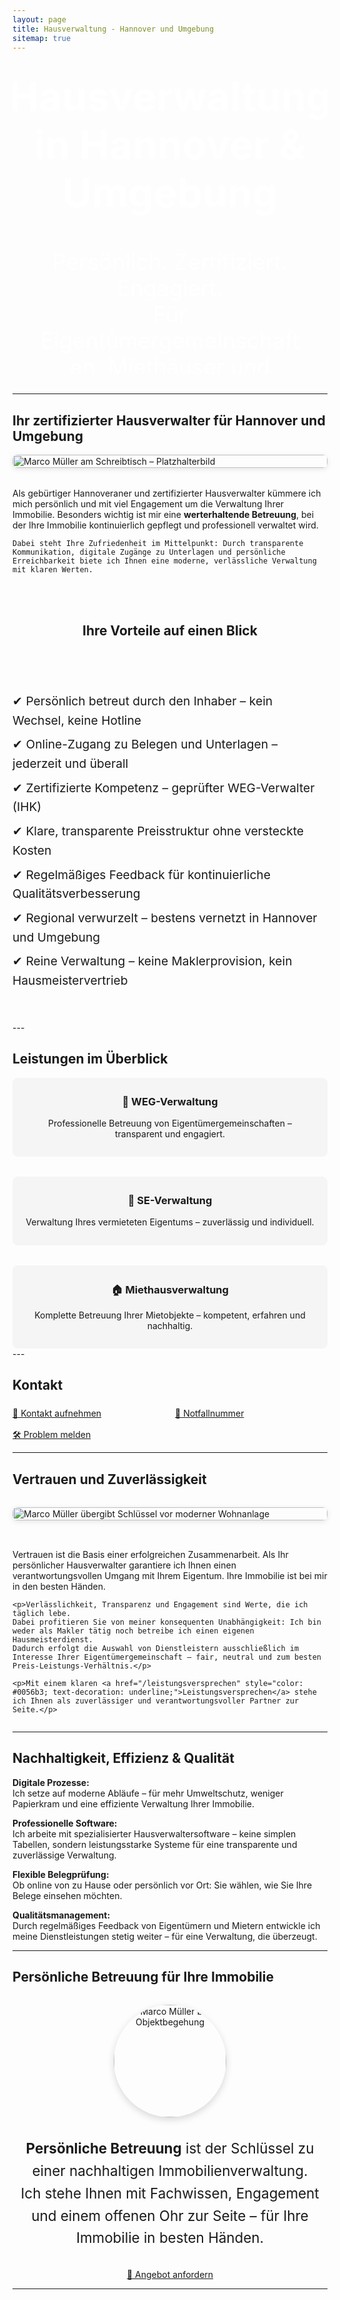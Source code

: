 ```yaml
---
layout: page
title: Hausverwaltung - Hannover und Umgebung
sitemap: true
---
```

<style>
.leistungen-container {
  display: flex;
  flex-wrap: wrap;
  gap: 2rem;
  justify-content: center;
  margin-top: 1rem;
}

.leistungsbox {
  flex: 1 1 280px;
  background: #f5f5f5;
  padding: 1.2rem;
  border-radius: 8px;
  text-align: center;
  transition: background-color 0.3s ease, box-shadow 0.3s ease;
  text-decoration: none;
  color: inherit;
  display: flex;
  flex-direction: column;
  align-items: center;
  border: 1px solid #f5f5f5;
}

.leistungsbox:hover {
  background-color: #ffffff;
  box-shadow: 0 6px 12px rgba(0, 0, 0, 0.1);
  border-color: #ffffff;
}

.leistungsbox h3, .leistungsbox p {
  margin: 0.5rem 0;
}
</style>

<style>
@media (max-width: 768px) {
  .hero-text h1 {
    font-size: 2.2rem !important;
  }
  .hero-text p {
    font-size: 1.4rem !important;
  }
  .hero-portrait {
    width: 90px !important;
    height: 90px !important;
    bottom: -30px !important;
    right: 15px !important;
  }
}
</style>

<!-- Hero-Bereich -->
<div style="position: relative; overflow: hidden; height: 500px; margin-bottom: 2rem; border-radius: 8px;">

  <!-- Hintergrundbild (leicht unscharf) -->
  <div style="position: absolute; top: 0; left: 0; width: 100%; height: 100%; background: url('/assets/img/DSC_0056.jpg') center center / cover no-repeat; filter: blur(2px) brightness(0.8); z-index: 1;">
  </div>

  <!-- Textinhalt -->
  <div class="hero-text" style="position: relative; z-index: 2; display: flex; flex-direction: column; justify-content: center; align-items: center; height: 100%; color: white; text-align: center; padding: 1rem;">
    <h1 style="font-size: 4rem; margin-bottom: 1rem;">Hausverwaltung in Hannover & Umgebung</h1>
    <p style="font-size: 2.2rem; max-width: 90%; margin-bottom: 1.5rem;">
      Persönlich. Zertifiziert. Engagiert.<br>
      Für Eigentümergemeinschaften, Miethäuser und Sondereigentum.
    </p>

    <a href="/kontakt/" class="button-link">
      📨 Kontakt aufnehmen
    </a>
  </div>

  <!-- Rundes Portrait unten rechts -->
  

</div>

---

## Ihr zertifizierter Hausverwalter für Hannover und Umgebung

<div style="display: flex; flex-wrap: wrap; gap: 2rem; align-items: center; justify-content: center; margin-bottom: 2rem;">

  <!-- Gebäudeansicht statt Portraitfoto -->
  <div style="flex: 1 1 300px; min-width: 280px;">
    <img src="/assets/img/platzhalter_buero.jpg" alt="Marco Müller am Schreibtisch – Platzhalterbild" style="width: 100%; height: auto; border-radius: 8px; box-shadow: 0 2px 8px rgba(0,0,0,0.1);">
  </div>

  <!-- Text -->
  <div style="flex: 2 1 400px; min-width: 280px;">
    Als gebürtiger Hannoveraner und zertifizierter Hausverwalter kümmere ich mich persönlich und mit viel Engagement um die Verwaltung Ihrer Immobilie.  
    Besonders wichtig ist mir eine <strong>werterhaltende Betreuung</strong>, bei der Ihre Immobilie kontinuierlich gepflegt und professionell verwaltet wird.  
    
    Dabei steht Ihre Zufriedenheit im Mittelpunkt: Durch transparente Kommunikation, digitale Zugänge zu Unterlagen und persönliche Erreichbarkeit biete ich Ihnen eine moderne, verlässliche Verwaltung mit klaren Werten.
  </div>

<!-- Vorteile auf einen Blick -->
<h2 style="margin-top: 2rem;">Ihre Vorteile auf einen Blick</h2>

<div style="margin-top: 1rem; font-size: 1.2rem; line-height: 1.6;">
  <ul style="list-style: none; padding-left: 0;">
    <li style="margin-bottom: 0.5rem;">✔ Persönlich betreut durch den Inhaber – kein Wechsel, keine Hotline</li>
    <li style="margin-bottom: 0.5rem;">✔ Online-Zugang zu Belegen und Unterlagen – jederzeit und überall</li>
    <li style="margin-bottom: 0.5rem;">✔ Zertifizierte Kompetenz – geprüfter WEG-Verwalter (IHK)</li>
    <li style="margin-bottom: 0.5rem;">✔ Klare, transparente Preisstruktur ohne versteckte Kosten</li>
    <li style="margin-bottom: 0.5rem;">✔ Regelmäßiges Feedback für kontinuierliche Qualitätsverbesserung</li>
    <li style="margin-bottom: 0.5rem;">✔ Regional verwurzelt – bestens vernetzt in Hannover und Umgebung</li>
    <li style="margin-bottom: 0.5rem;">✔ Reine Verwaltung – keine Maklerprovision, kein Hausmeistervertrieb</li>
  </ul>
</div>

</div>
---

## Leistungen im Überblick

<div class="leistungen-container">

  <a href="/weg-verwaltung/" class="leistungsbox">
    <h3>🏢 WEG-Verwaltung</h3>
    <p>Professionelle Betreuung von Eigentümergemeinschaften – transparent und engagiert.</p>
  </a>

  <a href="/sondereigentumsverwaltung/" class="leistungsbox">
    <h3>🔑 SE-Verwaltung</h3>
    <p>Verwaltung Ihres vermieteten Eigentums – zuverlässig und individuell.</p>
  </a>

  <a href="/miethausverwaltung/" class="leistungsbox">
    <h3>🏠 Miethausverwaltung</h3>
    <p>Komplette Betreuung Ihrer Mietobjekte – kompetent, erfahren und nachhaltig.</p>
  </a>

</div>
---

## Kontakt
  <div style="margin-top: 1.5rem; display: flex; flex-wrap: wrap; gap: 1rem;">

  <a href="/kontakt/" class="button-link" style="flex: 1; min-width: 220px;">
    📨 Kontakt aufnehmen
  </a>
  <a href="/notfall/" class="button-link red" style="flex: 1; min-width: 220px;">
    🚨 Notfallnummer
  </a>
  <a href="/problem-melden/" class="button-link" style="flex: 1; min-width: 220px;">
  🛠️ Problem melden
</a>
  </div>
  
---

## Vertrauen und Zuverlässigkeit

<div style="display: flex; flex-wrap: wrap; gap: 2rem; align-items: center; justify-content: center; margin-top: 2rem;">

  <!-- Schlüsselübergabe Bild – aktualisiert -->
  <div style="flex: 1 1 300px; min-width: 280px;">
    <img src="/assets/img/DSC_0012_web.jpg" alt="Marco Müller übergibt Schlüssel vor moderner Wohnanlage" style="width: 100%; height: auto; border-radius: 8px; box-shadow: 0 2px 8px rgba(0,0,0,0.1);">
  </div>

  <!-- Text -->
  <div style="flex: 2 1 400px; min-width: 280px;">
    <p>Vertrauen ist die Basis einer erfolgreichen Zusammenarbeit.  
    Als Ihr persönlicher Hausverwalter garantiere ich Ihnen einen verantwortungsvollen Umgang mit Ihrem Eigentum.  
    Ihre Immobilie ist bei mir in den besten Händen.</p>

    <p>Verlässlichkeit, Transparenz und Engagement sind Werte, die ich täglich lebe.  
    Dabei profitieren Sie von meiner konsequenten Unabhängigkeit: Ich bin weder als Makler tätig noch betreibe ich einen eigenen Hausmeisterdienst.  
    Dadurch erfolgt die Auswahl von Dienstleistern ausschließlich im Interesse Ihrer Eigentümergemeinschaft – fair, neutral und zum besten Preis-Leistungs-Verhältnis.</p>

    <p>Mit einem klaren <a href="/leistungsversprechen" style="color: #0056b3; text-decoration: underline;">Leistungsversprechen</a> stehe ich Ihnen als zuverlässiger und verantwortungsvoller Partner zur Seite.</p>
  </div>

</div>



---

## Nachhaltigkeit, Effizienz & Qualität

**Digitale Prozesse:**  
Ich setze auf moderne Abläufe – für mehr Umweltschutz, weniger Papierkram und eine effiziente Verwaltung Ihrer Immobilie.

**Professionelle Software:**  
Ich arbeite mit spezialisierter Hausverwaltersoftware – keine simplen Tabellen, sondern leistungsstarke Systeme für eine transparente und zuverlässige Verwaltung.

**Flexible Belegprüfung:**  
Ob online von zu Hause oder persönlich vor Ort: Sie wählen, wie Sie Ihre Belege einsehen möchten.

**Qualitätsmanagement:**  
Durch regelmäßiges Feedback von Eigentümern und Mietern entwickle ich meine Dienstleistungen stetig weiter – für eine Verwaltung, die überzeugt.

---

## Persönliche Betreuung für Ihre Immobilie

<div style="text-align: center; margin-top: 2rem;">
  <img src="/assets/img/dsc_0038_optimiert.jpg" alt="Marco Müller bei Objektbegehung" style="width: 180px; height: 180px; border-radius: 50%; object-fit: cover; box-shadow: 0 4px 12px rgba(0,0,0,0.15);">
</div>

<div style="margin-top: 2rem; text-align: center; max-width: 700px; margin-left: auto; margin-right: auto; font-size: 1.4rem; line-height: 1.6;">
  <p><strong>Persönliche Betreuung</strong> ist der Schlüssel zu einer nachhaltigen Immobilienverwaltung.<br>  
  Ich stehe Ihnen mit Fachwissen, Engagement und einem offenen Ohr zur Seite – für Ihre Immobilie in besten Händen.</p>
</div>

<div style="text-align: center; margin-top: 2rem;">
  <a href="/angebot-anfordern/" class="button-link">
    📄 Angebot anfordern
  </a>
</div>



---

